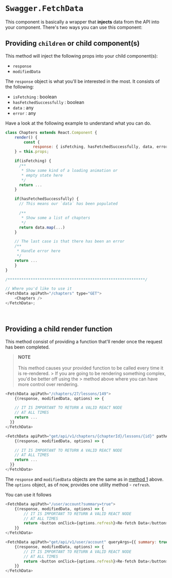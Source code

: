 # `Swagger.FetchData`

This component is basically a wrapper that **injects** data from the API into your component. There's two ways you can use this component:

## Providing `children` or child component(s)

This method will inject the following props into your child component(s):

- `response`
- `modifiedData`

The `response` object is what you'll be interested in the most. It consists of the following:

- `isFetching` : boolean
- `hasFetchedSuccessfully` : boolean
- `data` : any
- `error` : any

Have a look at the following example to understand what you can do.

```js
class Chapters extends React.Component {
	render() {
		const {
			response: { isFetching, hasFetchedSuccessfully, data, error },
    } = this.props;

    if(isFetching) {
      /**
       * Show some kind of a loading animation or
       * empty state here
       */
      return ...
    }

    if(hasFetchedSuccessfully) {
      // This means our `data` has been populated

      /**
       * Show some a list of chapters
       */
      return data.map(...)
    }

    // The last case is that there has been an error
    /**
     * Handle error here
     */
    return ...
	}
}

/************************************************************/

// Where you'd like to use it
<FetchData apiPath="/chapters" type="GET">
	<Chapters />
</FetchData>;
```

<br />

## Providing a child render function

This method consist of providing a function that'll render once the request has been completed.

> **NOTE** <br /><br />
> This method causes your provided function to be called every time it is re-rendered. > If you are going to be rendering something complex, you'd be better off using the > method above where you can have more control over rendering.

```js
<FetchData apiPath="/chapters/27/lessons/149">
	{(response, modifiedData, options) => {

    // IT IS IMPORTANT TO RETURN A VALID REACT NODE
    // AT ALL TIMES
    return ...
  }}
</FetchData>
```

```js
<FetchData apiPath="get/api/v1/chapters/{chapterId}/lessons/{id}" pathArgs={{ chapterId: 27, id: 149 }}>
	{(response, modifiedData, options) => {

    // IT IS IMPORTANT TO RETURN A VALID REACT NODE
    // AT ALL TIMES
    return ...
  }}
</FetchData>
```

The `response` and `modifiedData` objects are the same as in [method 1](#providing-children-or-child-components) above. The `options` object, as of now, provides one utility method - `refresh`.

You can use it follows

```js
<FetchData apiPath="/user/account?summary=true">
	{(response, modifiedData, options) => {
		// IT IS IMPORTANT TO RETURN A VALID REACT NODE
		// AT ALL TIMES
		return <button onClick={options.refresh}>Re-fetch Data</button>;
	}}
</FetchData>
```

```js
<FetchData apiPath="get/api/v1/user/account" queryArgs={{ summary: true }}>
	{(response, modifiedData, options) => {
		// IT IS IMPORTANT TO RETURN A VALID REACT NODE
		// AT ALL TIMES
		return <button onClick={options.refresh}>Re-fetch Data</button>;
	}}
</FetchData>
```
